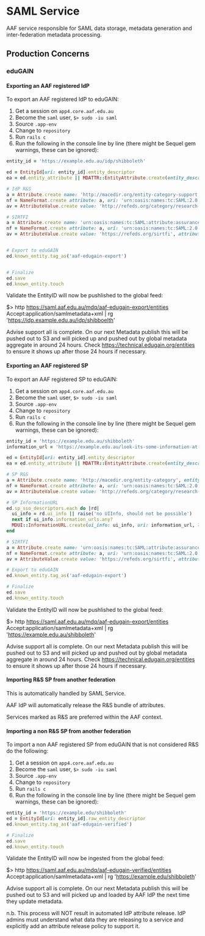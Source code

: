 # SAML Service

AAF service responsible for SAML data storage, metadata generation and inter-federation metadata processing.

## Production Concerns

### eduGAIN

#### Exporting an AAF registered IdP

To export an AAF registered IdP to eduGAIN:

1. Get a session on `app4.core.aaf.edu.au` 
1. Become the `saml` user, `$> sudo -iu saml`
1. Source `.app-env`
1. Change to `repository`
1. Run `rails c`
1. Run the following in the console line by line (there might be Sequel gem warnings, these can be ignored):

```ruby
entity_id = 'https://example.edu.au/idp/shibboleth'

ed = EntityId[uri: entity_id].entity_descriptor
ea = ed.entity_attribute || MDATTR::EntityAttribute.create(entity_descriptor: ed)

# IdP R&S
a = Attribute.create name: 'http://macedir.org/entity-category-support', entity_attribute: ea
nf = NameFormat.create attribute: a, uri: 'urn:oasis:names:tc:SAML:2.0:attrname-format:uri'
av = AttributeValue.create value: 'http://refeds.org/category/research-and-scholarship', attribute: a

# SIRTFI
a = Attribute.create name: 'urn:oasis:names:tc:SAML:attribute:assurance-certification', entity_attribute: ea
nf = NameFormat.create attribute: a, uri: 'urn:oasis:names:tc:SAML:2.0:attrname-format:uri'
av = AttributeValue.create value: 'https://refeds.org/sirtfi', attribute: a


# Export to eduGAIN
ed.known_entity.tag_as('aaf-edugain-export')


# Finalize
ed.save
ed.known_entity.touch
```

Validate the EntityID will now be pushlished to the global feed:

$> http https://saml.aaf.edu.au/mdq/aaf-edugain-export/entities Accept:application/samlmetadata+xml | rg 'https://idp.example.edu.au/idp/shibboelth'

Advise support all is complete. On our next Metadata publish this will be pushed out to S3 and will picked up and pushed out by global
metadata aggregate in around 24 hours. Check https://technical.edugain.org/entities to ensure it shows up after those 24 hours if necessary.

#### Exporting an AAF registered SP

To export an AAF registered SP to eduGAIN:

1. Get a session on `app4.core.aaf.edu.au` 
1. Become the `saml` user, `$> sudo -iu saml`
1. Source `.app-env`
1. Change to `repository`
1. Run `rails c`
1. Run the following in the console line by line (there might be Sequel gem warnings, these can be ignored):

```ruby
entity_id = 'https://example.edu.au/shibboleth'
information_url = 'https://example.edu.au/look-its-some-information-at-a-url'

ed = EntityId[uri: entity_id].entity_descriptor
ea = ed.entity_attribute || MDATTR::EntityAttribute.create(entity_descriptor: ed)

# SP R&S
a = Attribute.create name: 'http://macedir.org/entity-category', entity_attribute: ea
nf = NameFormat.create attribute: a, uri: 'urn:oasis:names:tc:SAML:2.0:attrname-format:uri'
av = AttributeValue.create value: 'http://refeds.org/category/research-and-scholarship', attribute: a

# SP InformationURL
ed.sp_sso_descriptors.each do |rd|
  ui_info = rd.ui_info || raise('no UIInfo, should not be possible')
  next if ui_info.information_urls.any?
  MDUI::InformationURL.create(ui_info: ui_info, uri: information_url, lang: 'en')
end

# SIRTFI
a = Attribute.create name: 'urn:oasis:names:tc:SAML:attribute:assurance-certification', entity_attribute: ea
nf = NameFormat.create attribute: a, uri: 'urn:oasis:names:tc:SAML:2.0:attrname-format:uri'
av = AttributeValue.create value: 'https://refeds.org/sirtfi', attribute: a

# Export to eduGAIN
ed.known_entity.tag_as('aaf-edugain-export')

# Finalize
ed.save
ed.known_entity.touch
```

Validate the EntityID will now be pushlished to the global feed:

$> http https://saml.aaf.edu.au/mdq/aaf-edugain-export/entities Accept:application/samlmetadata+xml | rg 'https://example.edu.au/shibboleth'

Advise support all is complete. On our next Metadata publish this will be pushed out to S3 and will picked up and pushed out by global
metadata aggregate in around 24 hours. Check https://technical.edugain.org/entities to ensure it shows up after those 24 hours if necessary.

#### Importing R&S SP from another federation
This is automatically handled by SAML Service.

AAF IdP will automatically release the R&S bundle of attributes.

Services marked as R&S are preferred within the AAF context.

#### Importing a non R&S SP from another federation

To import a non AAF registered SP from eduGAIN that is not considered R&S do the following:

1. Get a session on `app4.core.aaf.edu.au` 
1. Become the `saml` user, `$> sudo -iu saml`
1. Source `.app-env`
1. Change to `repository`
1. Run `rails c`
1. Run the following in the console line by line (there might be Sequel gem warnings, these can be ignored):

```ruby
entity_id = 'https://example.edu/shibboleth'
ed = EntityId[uri: entity_id].raw_entity_descriptor
ed.known_entity.tag_as('aaf-edugain-verified')

# Finalize
ed.save
ed.known_entity.touch
```

Validate the EntityID will now be ingested from the global feed:

$> http https://saml.aaf.edu.au/mdq/aaf-edugain-verified/entities Accept:application/samlmetadata+xml | rg 'https://example.edu/shibboleth'

Advise support all is complete. On our next Metadata publish this will be pushed out to S3 and will picked up and loaded by AAF IdP the next time they
update metadata.

n.b. This process will NOT result in automated IdP attribute release. IdP admins must understand what data they are releasing to a service
and explicitly add an attribute release policy to support it.
